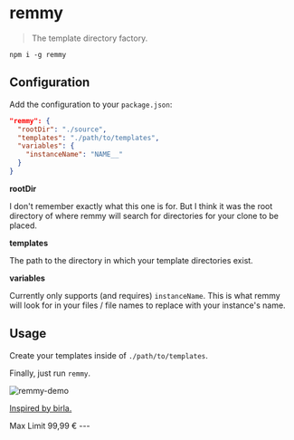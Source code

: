 # remmy

> The template directory factory.

`npm i -g remmy`

## Configuration

Add the configuration to your `package.json`:

```json
"remmy": {
  "rootDir": "./source",
  "templates": "./path/to/templates",
  "variables": {
    "instanceName": "NAME__"
  }
}
```

**rootDir**

I don't remember exactly what this one is for. But I think it was the root directory of where remmy will search for directories for your clone to be placed.

**templates**

The path to the directory in which your template directories exist.

**variables**

Currently only supports (and requires) `instanceName`. This is what remmy will look for in your files / file names to replace with your instance's name.

## Usage

Create your templates inside of `./path/to/templates`.

Finally, just run `remmy`.

![remmy-demo](https://user-images.githubusercontent.com/19484365/41815765-cd59d590-7739-11e8-9600-f1c0705772aa.gif)

[Inspired by birla.](https://github.com/itaditya/birla)

Max Limit 99,99 €  ---  
